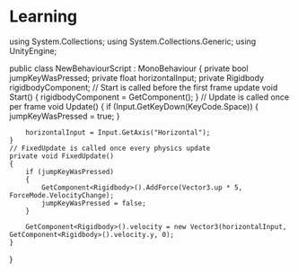 # Learning 
using System.Collections;
using System.Collections.Generic;
using UnityEngine;

public class NewBehaviourScript : MonoBehaviour
{
    private bool jumpKeyWasPressed;
    private float horizontalInput;
    private Rigidbody rigidbodyComponent;
    // Start is called before the first frame update
    void Start()
    {
        rigidbodyComponent = GetComponent<Rigidbody>();
    }
    // Update is called once per frame
    void Update()
    {
        if (Input.GetKeyDown(KeyCode.Space))
        {
            jumpKeyWasPressed = true;
        }

        horizontalInput = Input.GetAxis("Horizontal");
    }
    // FixedUpdate is called once every physics update
    private void FixedUpdate()
    {
        if (jumpKeyWasPressed)
        {
            GetComponent<Rigidbody>().AddForce(Vector3.up * 5, ForceMode.VelocityChange);
            jumpKeyWasPressed = false;
        }

        GetComponent<Rigidbody>().velocity = new Vector3(horizontalInput, GetComponent<Rigidbody>().velocity.y, 0);
    }
}

